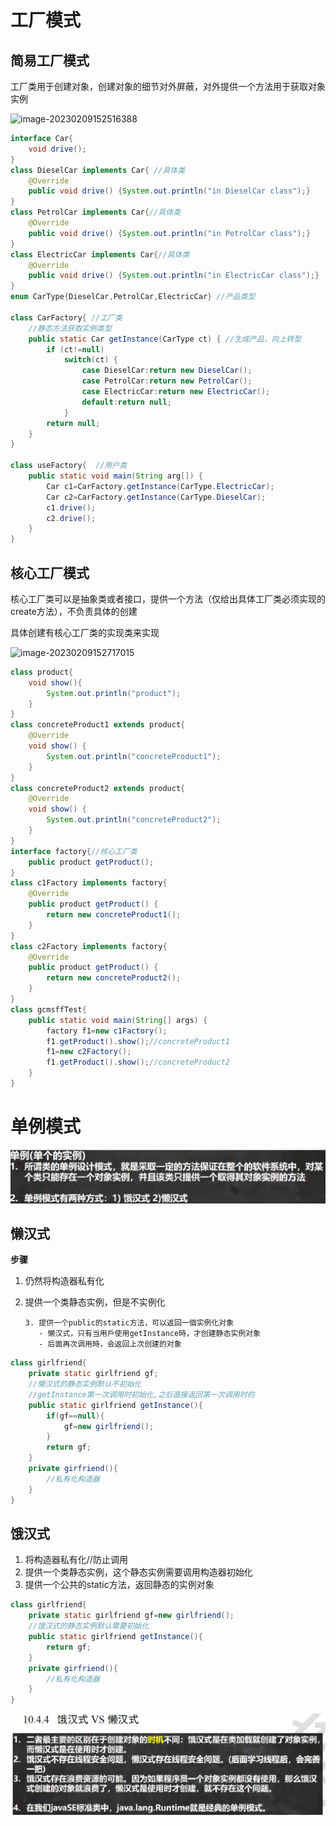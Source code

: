 # 工厂模式

## 简易工厂模式

工厂类用于创建对象，创建对象的细节对外屏蔽，对外提供一个方法用于获取对象实例

![image-20230209152516388](./assets/image-20230209152516388.png)

```java
interface Car{
    void drive();
}
class DieselCar implements Car{ //具体类
    @Override
    public void drive() {System.out.println("in DieselCar class");}
}
class PetrolCar implements Car{//具体类
    @Override
    public void drive() {System.out.println("in PetrolCar class");}
}
class ElectricCar implements Car{//具体类
    @Override
    public void drive() {System.out.println("in ElectricCar class");}
}
enum CarType{DieselCar,PetrolCar,ElectricCar} //产品类型

class CarFactory{ //工厂类
    //静态方法获取实例类型
    public static Car getInstance(CarType ct) { //生成产品，向上转型
        if (ct!=null)
            switch(ct) {
                case DieselCar:return new DieselCar();
                case PetrolCar:return new PetrolCar();
                case ElectricCar:return new ElectricCar();
                default:return null;
            }
        return null;
    }
}

class useFactory{  //用户类
    public static void main(String arg[]) {
        Car c1=CarFactory.getInstance(CarType.ElectricCar);
        Car c2=CarFactory.getInstance(CarType.DieselCar);
        c1.drive();
        c2.drive();
    }
}
```

## 核心工厂模式

核心工厂类可以是抽象类或者接口，提供一个方法（仅给出具体工厂类必须实现的create方法），不负责具体的创建

具体创建有核心工厂类的实现类来实现

![image-20230209152717015](./assets/image-20230209152717015.png)

```java
class product{
    void show(){
        System.out.println("product");
    }
}
class concreteProduct1 extends product{
    @Override
    void show() {
        System.out.println("concreteProduct1");
    }
}
class concreteProduct2 extends product{
    @Override
    void show() {
        System.out.println("concreteProduct2");
    }
}
interface factory{//核心工厂类
    public product getProduct();
}
class c1Factory implements factory{
    @Override
    public product getProduct() {
        return new concreteProduct1();
    }
}
class c2Factory implements factory{
    @Override
    public product getProduct() {
        return new concreteProduct2();
    }
}
class gcmsffTest{
    public static void main(String[] args) {
        factory f1=new c1Factory();
        f1.getProduct().show();//concreteProduct1
        f1=new c2Factory();
        f1.getProduct().show();//concreteProduct2
    }
}
```

# 单例模式

![image-20230209153400033](./assets/image-20230209153400033.png)

## 懒汉式

**步骤**

1. 仍然将构造器私有化

2. 提供一个类静态实例，但是不实例化

       3. 提供一个public的static方法，可以返回一個实例化对象
          - 懒汉式，只有当用戶使用getInstance時，才创建静态实例对象
          - 后面再次调用時，会返回上次创建的对象

```java
class girlfriend{
    private static girlfriend gf;
    //懒汉式的静态实例默认不初始化
    //getInstance第一次调用时初始化,之后直接返回第一次调用时的
    public static girlfriend getInstance(){
        if(gf==null){
            gf=new girlfriend();
        }
        return gf;
    }
    private girfriend(){
        //私有化构造器
    }
}
```

## 饿汉式

1. 将构造器私有化//防止调用
2. 提供一个类静态实例，这个静态实例需要调用构造器初始化
3. 提供一个公共的static方法，返回静态的实例对象

```java
class girlfriend{
    private static girlfriend gf=new girlfriend();
    //饿汉式的静态实例默认需要初始化
    public static girlfriend getInstance(){
        return gf;
    }
    private girfriend(){
        //私有化构造器
    }
}
```

![image-20230209154147979](./assets/image-20230209154147979.png)